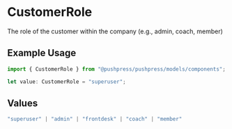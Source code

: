 # CustomerRole

The role of the customer within the company (e.g., admin, coach, member)

## Example Usage

```typescript
import { CustomerRole } from "@pushpress/pushpress/models/components";

let value: CustomerRole = "superuser";
```

## Values

```typescript
"superuser" | "admin" | "frontdesk" | "coach" | "member"
```